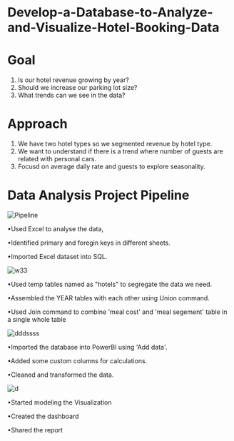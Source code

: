 # Develop-a-Database-to-Analyze-and-Visualize-Hotel-Booking-Data

# Goal
1. Is our hotel revenue growing by year?
2. Should we increase our parking lot size?
3. What trends can we see in the data?

# Approach
1. We have two hotel types so we segmented revenue by hotel type.
2. We want to understand if there is a trend where number of guests are related with personal cars.
3. Focusd on average daily rate and guests to explore seasonality.

# Data Analysis Project Pipeline

![Pipeline](https://user-images.githubusercontent.com/50957958/132986645-d1baaefd-9612-4de9-b8aa-b133dbed19fd.PNG)


•Used Excel to analyse the data,

•Identified primary and foregin keys in different sheets.

•Imported Excel dataset into SQL.

![w33](https://user-images.githubusercontent.com/50957958/132986789-79b6d431-1fd1-407c-98f6-e501f40f3e02.PNG)

•Used temp tables named as "hotels" to segregate the data we need.

•Assembled the YEAR tables with each other using Union command.

•Used Join command to combine 'meal cost' and 'meal segement' table in a single whole table

![dddssss](https://user-images.githubusercontent.com/50957958/132987094-0cc67cd5-d3a0-4abb-b97f-b16cbd9bff01.PNG)

•Imported the database into PowerBI using 'Add data'.

•Added some custom columns for calculations.

•Cleaned and transformed the data.

![d](https://user-images.githubusercontent.com/50957958/132987301-48ff222a-6f16-42a1-b6d0-7f0c6c8defdd.png)

•Started modeling the Visualization

•Created the dashboard

•Shared the report





